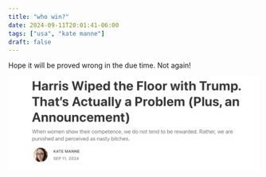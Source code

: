 ```yaml
---
title: "who win?"
date: 2024-09-11T20:01:41-06:00
tags: ["usa", "kate manne"]
draft: false
---
```


Hope it will be proved wrong in the due time. Not again!

![kate manne substack](katemanne.png)

